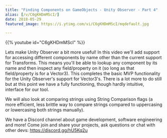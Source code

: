 ```yaml
---
title: "Finding Components on GameObjects - Unity Observer - Part 4"
alias: [/v/C6gKHDmMScI/]
date: 2018-05-29
featured_image: https://i.ytimg.com/vi/C6gKHDmMScI/mqdefault.jpg

---
```


{{% youtube id="C6gKHDmMScI" %}}

Lets make Unity Observer a bit more useful! In this video we'll add support for accessing different components by name other than the current support for Transforms. This means you'll be able to lookup any component by its name and then inspect any field/property on it (so long as that field/property is for a Vector3). This completes the basic MVP functionality for the Unity Observer's support for Vector3's. There is a lot more to do still but at this point we have a fully functioning, though hardly intuitive, interface for our tool.

We will also look at comparing strings using String Comparison flags (a more efficient, less brittle way to compare strings compared to uppercasing or lowercasing both strings manually).

We have a Discord channel about game development, software engineering and more! Come join and share your projects, ask questions or chat with other devs: https://discord.gg/hU5Kq2u